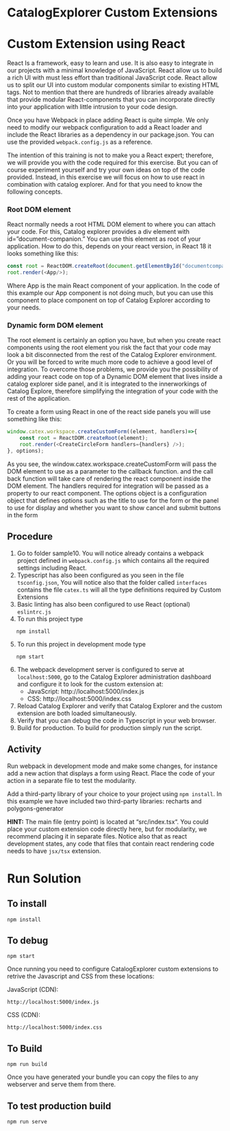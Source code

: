 # CatalogExplorer Custom Extensions
# Custom Extension using React

React Is a framework, easy to learn and use. It is also easy to integrate in our projects with a minimal
knowledge of JavaScript. React allow us to build a rich UI with must less effort than traditional JavaScript
code. React allow us to split our UI into custom modular components similar to existing HTML tags. Not to
mention that there are hundreds of libraries already available that provide modular React-components that
you can incorporate directly into your application with little intrusion to your code design.

Once you have Webpack in place adding React is quite simple. We only need to modify our webpack
configuration to add a React loader and include the React libraries as a dependency in our package.json. You can use the provided `webpack.config.js` as a reference.

The intention of this training is not to make you a React expert; therefore, we will provide you with the
code required for this exercise. But you can of course experiment yourself and try your own ideas on top
of the code provided. Instead, in this exercise we will focus on how to use react in combination with
catalog explorer. And for that you need to know the following concepts.

### Root DOM element
React normally needs a root HTML DOM element to where you can attach your code. For this, Catalog
explorer provides a div element with id=”document-companion.” You can use this element as root of your
application. How to do this, depends on your react version, in React 18 it looks something like this:
```javascript
const root = ReactDOM.createRoot(document.getElementById("documentcompanion"));
root.render(<App/>);
```
Where App is the main React component of your application. In the code of this example our App
component is not doing much, but you can use this component to place component on top of Catalog
Explorer according to your needs.
### Dynamic form DOM element
The root element is certainly an option you have, but when you create react components using the root
element you risk the fact that your code may look a bit disconnected from the rest of the Catalog Explorer
environment. Or you will be forced to write much more code to achieve a good level of integration. To
overcome those problems, we provide you the possibility of adding your react code on top of a Dynamic
DOM element that lives inside a catalog explorer side panel, and it is integrated to the innerworkings of
Catalog Explore, therefore simplifying the integration of your code with the rest of the application.

To create a form using React in one of the react side panels you will use something like this:
```javascript
window.catex.workspace.createCustomForm((element, handlers)=>{
    const root = ReactDOM.createRoot(element);
    root.render(<CreateCircleForm handlers={handlers} />);
}, options);
```
As you see, the window.catex.workspace.createCustomForm will pass the DOM element to use as a
parameter to the callback function. and the call back function will take care of rendering the react
component inside the DOM element. The handlers required for integration will be passed as a property to
our react component. The options object is a configuration object that defines options such as the title to
use for the form or the panel to use for display and whether you want to show cancel and submit buttons
in the form

## Procedure
1. Go to folder sample10. You will notice already contains a webpack project defined in
   `webpack.config.js` which contains all the required settings including React.
2. Typescript has also been configured as you seen in the file `tsconfig.json`, You will notice also that the
   folder called `interfaces` contains the file `catex.ts` will all the type definitions required by Custom
   Extensions
3. Basic linting has also been configured to use React (optional) `eslintrc.js`
4. To run this project type
```shell
   npm install
```
5. To run this project in development mode type
```shell
   npm start
```
6. The webpack development server is configured to serve at `localhost:5000`, go to the Catalog Explorer
   administration dashboard and configure it to look for the custom extension at:
   * JavaScript: http://localhost:5000/index.js
   * CSS: http://localhost:5000/index.css
7. Reload Catalog Explorer and verify that Catalog Explorer and the custom extension are both loaded
   simultaneously.
8. Verify that you can debug the code in Typescript in your web browser.
9. Build for production. To build for production simply run the script.


## Activity
Run webpack in development mode and make some changes, for instance add a new action that displays
a form using React. Place the code of your action in a separate file to test the modularity. 

Add a third-party library of your choice to your project using `npm install`. In this example we have included two
third-party libraries: recharts and polygons-generator

<strong>HINT:</strong> The main file (entry point) is located at “src/index.tsx“. You could place your custom extension code
directly here, but for modularity, we recommend placing it in separate files. Notice
also that as react development states, any code that files that contain react rendering code needs to have
`jsx/tsx` extension.


# Run Solution

## To install
```
npm install
```

## To debug
```
npm start
```
Once running you need to configure CatalogExplorer custom extensions to retrive the Javascript and CSS from these locations:

JavaScript (CDN):
```
http://localhost:5000/index.js
```

CSS (CDN):
```
http://localhost:5000/index.css
```


## To Build
```
npm run build
```

Once you have generated your bundle you can copy the files to any webserver and serve them from there.

## To test production build
```
npm run serve
```

